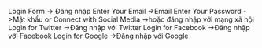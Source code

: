 Login Form
-> Đăng nhập
Enter Your Email
->Email
Enter Your Password
->Mật khẩu
or Connect with Social Media
->hoặc đăng nhập với mạng xã hội
Login for Twitter
->Đăng nhập với Twitter
Login for Facebook
->Đăng nhập với Facebook
Login for Google
->Đăng nhập với Google